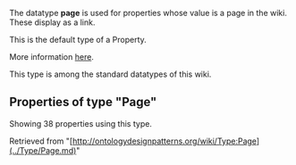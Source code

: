 The datatype __page__ is used for properties whose value is a page in the wiki.
These display as a link.


This is the default type of a Property.


More information [here](http://semantic-mediawiki.org/wiki/Type:Page "http://semantic-mediawiki.org/wiki/Type:Page").




  

This type is among the standard datatypes of this wiki.



## Properties of type "Page"


Showing 38 properties using this type.


Retrieved from "[http://ontologydesignpatterns.org/wiki/Type:Page](../Type/Page.md)"